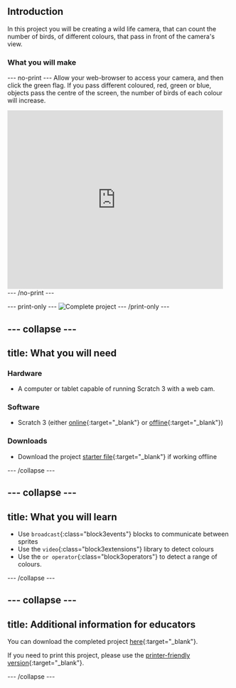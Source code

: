 ## Introduction

In this project you will be creating a wild life camera, that can count the number of birds, of different colours, that pass in front of the camera's view.

### What you will make

--- no-print ---
Allow your web-browser to access your camera, and then click the green flag. If you pass different coloured, red, green or blue, objects pass the centre of the screen, the number of birds of each colour will increase.

<div class="scratch-preview">
<iframe src="https://scratch.mit.edu/projects/422092630/embed" allowtransparency="true" width="485" height="402" frameborder="0" scrolling="no" allowfullscreen></iframe>
</div>
--- /no-print ---

--- print-only ---
![Complete project](images/showcase_static.png)
--- /print-only ---

--- collapse ---
---
title: What you will need
---
### Hardware

+ A computer or tablet capable of running Scratch 3 with a web cam.

### Software

+ Scratch 3 (either [online](https://scratch.mit.edu/){:target="_blank"} or [offline](https://scratch.mit.edu/download){:target="_blank"})

### Downloads

+ Download the project [starter file](http://rpf.io/p/en/projectName-go){:target="_blank"} if working offline

--- /collapse ---

--- collapse ---
---
title: What you will learn
---

+ Use `broadcast`{:class="block3events"} blocks to communicate between sprites
+ Use the `video`{:class="block3extensions"} library to detect colours
+ Use the `or operator`{:class="block3operators"} to detect a range of colours.

--- /collapse ---

--- collapse ---
---
title: Additional information for educators
---

You can download the completed project [here](http://rpf.io/p/en/projectName-get){:target="_blank"}.

If you need to print this project, please use the [printer-friendly version](https://projects.raspberrypi.org/en/projects/projectName/print){:target="_blank"}.

--- /collapse ---
